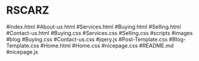 # RSCARZ
#index.html
#About-us.html
#Services.html
#Buying.html
#Selling.html
#Contact-us.html
#Buying.css
#Services.css
#Selling.css
#scripts
#images
#blog
#Buying.css
#Contact-us.css
#jqery.js
#Post-Template.css
#Blog-Template.css
#Home.html
#Home.css
#nicepage.css
#README.md
#nicepage.js
